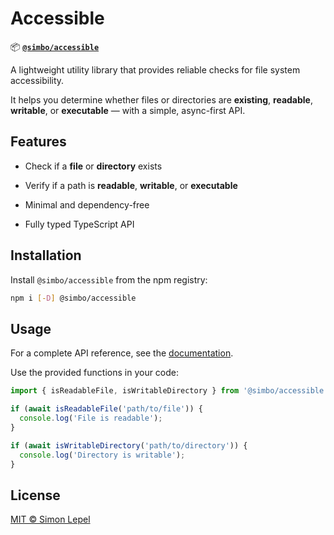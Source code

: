 # Accessible

📦 [**`@simbo/accessible`**](https://npmjs.com/package/@simbo/accessible)

A lightweight utility library that provides reliable checks for file system
accessibility.

It helps you determine whether files or directories are **existing**,
**readable**, **writable**, or **executable** — with a simple, async-first API.

## Features

- Check if a **file** or **directory** exists

- Verify if a path is **readable**, **writable**, or **executable**

- Minimal and dependency-free

- Fully typed TypeScript API

## Installation

Install `@simbo/accessible` from the npm registry:

```bash
npm i [-D] @simbo/accessible
```

## Usage

For a complete API reference, see the
[documentation](https://simbo.codes/packages/modules/_simbo_accessible/).

Use the provided functions in your code:

```ts
import { isReadableFile, isWritableDirectory } from '@simbo/accessible';

if (await isReadableFile('path/to/file')) {
  console.log('File is readable');
}

if (await isWritableDirectory('path/to/directory')) {
  console.log('Directory is writable');
}
```

## License

[MIT © Simon Lepel](http://simbo.mit-license.org/2025/)
